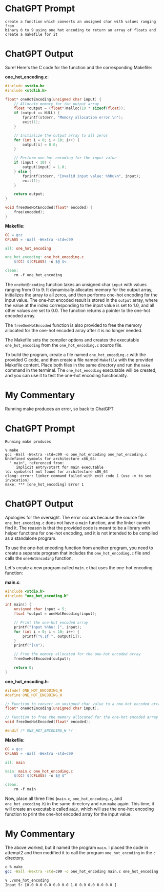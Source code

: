 # ChatGPT Prompt

```
create a function which converts an unsigned char with values ranging from 
binary 0 to 9 using one hot encoding to return an array of floats and create a makefile for it
```

# ChatGPT Output

Sure! Here's the C code for the function and the corresponding Makefile:

**one_hot_encoding.c**:
```c
#include <stdio.h>
#include <stdlib.h>

float* oneHotEncoding(unsigned char input) {
    // Allocate memory for the output array
    float *output = (float*)malloc(10 * sizeof(float));
    if (output == NULL) {
        fprintf(stderr, "Memory allocation error.\n");
        exit(1);
    }

    // Initialize the output array to all zeros
    for (int i = 0; i < 10; i++) {
        output[i] = 0.0;
    }

    // Perform one-hot encoding for the input value
    if (input < 10) {
        output[input] = 1.0;
    } else {
        fprintf(stderr, "Invalid input value: %hhu\n", input);
        exit(1);
    }

    return output;
}

void freeOneHotEncoded(float* encoded) {
    free(encoded);
}
```

**Makefile**:
```makefile
CC = gcc
CFLAGS = -Wall -Wextra -std=c99

all: one_hot_encoding

one_hot_encoding: one_hot_encoding.c
	$(CC) $(CFLAGS) -o $@ $<

clean:
	rm -f one_hot_encoding
```

The `oneHotEncoding` function takes an unsigned char `input` with values ranging from 0 to 9. It dynamically allocates memory for the output array, initializes the array to all zeros, and then performs one-hot encoding for the input value. The one-hot encoded result is stored in the `output` array, where the value at the index corresponding to the input value is set to 1.0, and all other values are set to 0.0. The function returns a pointer to the one-hot encoded array.

The `freeOneHotEncoded` function is also provided to free the memory allocated for the one-hot encoded array after it is no longer needed.

The Makefile sets the compiler options and creates the executable `one_hot_encoding` from the `one_hot_encoding.c` source file.

To build the program, create a file named `one_hot_encoding.c` with the provided C code, and then create a file named `Makefile` with the provided Makefile content. Place both files in the same directory and run the `make` command in the terminal. The `one_hot_encoding` executable will be created, and you can use it to test the one-hot encoding functionality.

# My Commentary

Running make produces an error, so back to ChatGPT

# ChatGPT Prompt

```
Running make produces

% make                        
gcc -Wall -Wextra -std=c99 -o one_hot_encoding one_hot_encoding.c
Undefined symbols for architecture x86_64:
  "_main", referenced from:
     implicit entry/start for main executable
ld: symbol(s) not found for architecture x86_64
clang: error: linker command failed with exit code 1 (use -v to see invocation)
make: *** [one_hot_encoding] Error 1
```

# ChatGPT Output

Apologies for the oversight. The error occurs because the source file `one_hot_encoding.c` does not have a `main` function, and the linker cannot find it. The reason is that the provided code is meant to be a library with helper functions for one-hot encoding, and it is not intended to be compiled as a standalone program.

To use the one-hot encoding function from another program, you need to create a separate program that includes the `one_hot_encoding.c` file and calls the `oneHotEncoding` function.

Let's create a new program called `main.c` that uses the one-hot encoding function:

**main.c**:
```c
#include <stdio.h>
#include "one_hot_encoding.h"

int main() {
    unsigned char input = 5;
    float *output = oneHotEncoding(input);

    // Print the one-hot encoded array
    printf("Input %hhu: [", input);
    for (int i = 0; i < 10; i++) {
        printf("%.1f ", output[i]);
    }
    printf("]\n");

    // Free the memory allocated for the one-hot encoded array
    freeOneHotEncoded(output);

    return 0;
}
```

**one_hot_encoding.h**:
```c
#ifndef ONE_HOT_ENCODING_H
#define ONE_HOT_ENCODING_H

// Function to convert an unsigned char value to a one-hot encoded array of floats
float* oneHotEncoding(unsigned char input);

// Function to free the memory allocated for the one-hot encoded array
void freeOneHotEncoded(float* encoded);

#endif /* ONE_HOT_ENCODING_H */
```

**Makefile**:
```makefile
CC = gcc
CFLAGS = -Wall -Wextra -std=c99

all: main

main: main.c one_hot_encoding.c
	$(CC) $(CFLAGS) -o $@ $^

clean:
	rm -f main
```

Now, place all three files (`main.c`, `one_hot_encoding.c`, and `one_hot_encoding.h`) in the same directory and run `make` again. This time, it will create an executable called `main`, which will use the one-hot encoding function to print the one-hot encoded array for the input value.

# My Commentary

The above worked, but it named the program `main`.  I placed the code in attempt2 and then modified it to call the program `one_hot_encoding` in the `c` directory.

```bash
c % make
gcc -Wall -Wextra -std=c99 -o one_hot_encoding main.c one_hot_encoding.c
```

```bash
% ./one_hot_encoding 
Input 5: [0.0 0.0 0.0 0.0 0.0 1.0 0.0 0.0 0.0 0.0 ]
```
